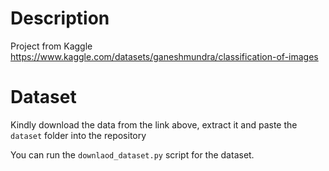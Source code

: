 # Description
Project from Kaggle https://www.kaggle.com/datasets/ganeshmundra/classification-of-images

# Dataset

Kindly download the data from the link above, extract it and paste the `dataset` folder into the repository

You can run the `downlaod_dataset.py` script for the dataset.


